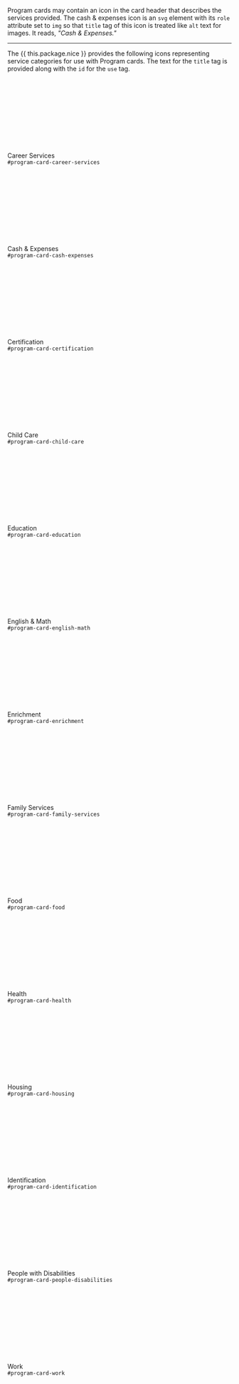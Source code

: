 <!-- Headers start with h5 ##### -->

Program cards may contain an icon in the card header that describes the services provided. The cash & expenses icon is an `svg` element with its `role` attribute set to `img` so that `title` tag of this icon is treated like `alt` text for images. It reads, *"Cash & Expenses."*

---

The {{ this.package.nice }} provides the following icons representing service categories for use with Program cards. The text for the `title` tag is provided along with the `id` for the `use` tag.

<div class="grid tablet:grid-cols-2 gap-2">
  <div class="material p-2 text-center">
    <svg class="icon-8 text-blue-d-1 fill-blue-l-1" role="img">
      <title>Career Services</title>
      <use href="#program-card-career-services"</use>
    </svg>
    <p>Career Services<br>
      <code>#program-card-career-services</code></p>
  </div>

  <div class="material p-2 text-center">
    <svg class="icon-8 text-blue-d-1 fill-blue-l-1" role="img">
      <title>Cash & Expenses</title>
      <use href="#program-card-cash-expenses"</use>
    </svg>
    <p>Cash & Expenses<br>
      <code>#program-card-cash-expenses</code></p>
  </div>

  <div class="material p-2 text-center">
    <svg class="icon-8 text-blue-d-1 fill-blue-l-1" role="img">
      <title>Certification</title>
      <use href="#program-card-certification"</use>
    </svg>
    <p>Certification<br>
      <code>#program-card-certification</code></p>
  </div>

  <div class="material p-2 text-center">
    <svg class="icon-8 text-blue-d-1 fill-blue-l-1" role="img">
      <title>Child Care</title>
      <use href="#program-card-child-care"</use>
    </svg>
    <p>Child Care<br>
      <code>#program-card-child-care</code></p>
  </div>

  <div class="material p-2 text-center">
    <svg class="icon-8 text-blue-d-1 fill-blue-l-1" role="img">
      <title>Education</title>
      <use href="#program-card-education"</use>
    </svg>
    <p>Education<br>
      <code>#program-card-education</code></p>
  </div>

  <div class="material p-2 text-center">
    <svg class="icon-8 text-blue-d-1 fill-blue-l-1" role="img">
      <title>English & Math</title>
      <use href="#program-card-english-math"</use>
    </svg>
    <p>English & Math<br>
      <code>#program-card-english-math</code></p>
  </div>

  <div class="material p-2 text-center">
    <svg class="icon-8 text-blue-d-1 fill-blue-l-1" role="img">
      <title>Enrichment</title>
      <use href="#program-card-enrichment"</use>
    </svg>
    <p>Enrichment<br>
      <code>#program-card-enrichment</code></p>
  </div>

  <div class="material p-2 text-center">
    <svg class="icon-8 text-blue-d-1 fill-blue-l-1" role="img">
      <title>Family Services</title>
      <use href="#program-card-family-services"</use>
    </svg>
    <p>Family Services<br>
      <code>#program-card-family-services</code></p>
  </div>

  <div class="material p-2 text-center">
    <svg class="icon-8 text-blue-d-1 fill-blue-l-1" role="img">
      <title>Food</title>
      <use href="#program-card-food"</use>
    </svg>
    <p>Food<br>
      <code>#program-card-food</code></p>
  </div>

  <div class="material p-2 text-center">
    <svg class="icon-8 text-blue-d-1 fill-blue-l-1" role="img">
      <title>Health</title>
      <use href="#program-card-health"</use>
    </svg>
    <p>Health<br>
      <code>#program-card-health</code></p>
  </div>

  <div class="material p-2 text-center">
    <svg class="icon-8 text-blue-d-1 fill-blue-l-1" role="img">
      <title>Housing</title>
      <use href="#program-card-housing"</use>
    </svg>
    <p>Housing<br>
      <code>#program-card-housing</code></p>
  </div>

  <div class="material p-2 text-center">
    <svg class="icon-8 text-blue-d-1 fill-blue-l-1" role="img">
      <title>Identification</title>
      <use href="#program-card-identification"</use>
    </svg>
    <p>Identification<br>
      <code>#program-card-identification</code></p>
  </div>

  <div class="material p-2 text-center">
    <svg class="icon-8 text-blue-d-1 fill-blue-l-1" role="img">
      <title>People with Disabilities</title>
      <use href="#program-card-people-disabilities"</use>
    </svg>
    <p>People with Disabilities<br>
      <code>#program-card-people-disabilities</code></p>
  </div>

  <div class="material p-2 text-center">
    <svg class="icon-8 text-blue-d-1 fill-blue-l-1" role="img">
      <title>Work</title>
      <use href="#program-card-work"</use>
    </svg>
    <p>Work<br>
      <code>#program-card-work</code></p>
  </div>
</div>
